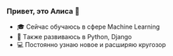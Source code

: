 ### Привет, это Алиса 👋

- 🎓 Сейчас обучаюсь в сфере Machine Learning
- 🌱 Тaкже развиваюсь в Python, Django
- 💻 Постоянно узнаю новое и расширяю кругозор
